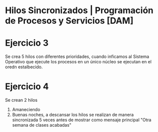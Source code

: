 # Hilos Sincronizados | Programación de Procesos y Servicios [DAM]

# Ejercicio 3
Se crea 5 hilos con diferentes prioridades, cuando inficamos al Sistema Operativo que ejecute los procesos en un único núcleo se ejecutan en el oredn estalbecido.

# Ejercicio 4
Se crean 2 hilos
  1. Amaneciendo
  2. Buenas noches, a descansar
los hilos se realizan de manera sincronizada 5 veces antes de mostrar como mensaje principal "Otra semana de clases acabadas"
